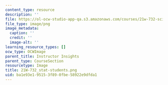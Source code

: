 ```yaml
---
content_type: resource
description: ''
file: https://ol-ocw-studio-app-qa.s3.amazonaws.com/courses/21w-732-science-writing-and-new-media-fall-2010/ba1e93e195153f890fbe58922e9dfda1_21W-732_stat-students.png
file_type: image/png
image_metadata:
  caption: ''
  credit: ''
  image-alt: ''
learning_resource_types: []
ocw_type: OCWImage
parent_title: Instructor Insights
parent_type: CourseSection
resourcetype: Image
title: 21W-732_stat-students.png
uid: ba1e93e1-9515-3f89-0fbe-58922e9dfda1
---
```

